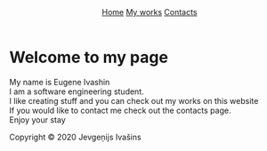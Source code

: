 <!DOCTYPE html>
<html lang="en">

<head>
    <link rel="stylesheet" href="css/style.css">
    <meta charset="UTF-8">
    <title>Eugene Ivashin - Home</title>
</head>

<body>
    <header>
        <nav>
            <a href="index.html" class="current">Home</a>
            <a href="works.html">My works</a>
            <a href="contacts.html">Contacts</a>
        </nav>
    </header>
    <main>
        <h1>Welcome to my page</h1>
        <p> My name is Eugene Ivashin<br>I am a software engineering student. <br>
        I like creating stuff and you can check out my works on this website<br>
        If you would like to contact me check out the contacts page.<br>
        Enjoy your stay</p>
    </main>
    <footer>
        <p>Copyright &copy; 2020 Jevgeņijs Ivašins</p>
    </footer>
</body>
